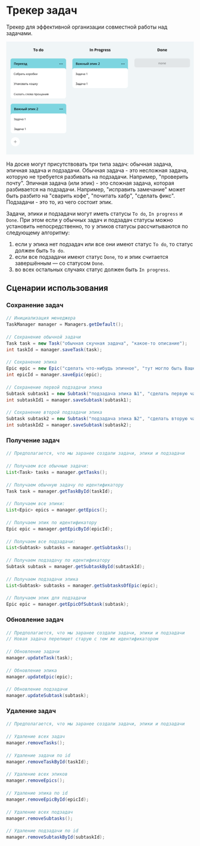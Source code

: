 # Трекер задач

Трекер для эффективной организации совместной работы над задачами.

![Image](java-kanban.png)

На доске могут присутствовать три типа задач: обычная задача, эпичная задача и подзадачи. Обычная задача - это несложная задача, которую не требуется разбивать на подзадачи. Например, "проверить почту". Эпичная задача (или эпик) - это сложная задача, которая разбивается на подзадачи. Например, "исправить замечание" может быть разбито на "сварить кофе", "почитать хабр", "сделать фикс". Подзадачи - это то, из чего состоит эпик. 

Задачи, эпики и подзадачи могут иметь статусы ```To do```, ```In progress``` и ```Done```. При этом если у обычных задач и подзадач статусы можно установить непосредственно, то у эпиков статусы рассчитываются по следующему алгоритму:
1. если у эпика нет подзадач или все они имеют статус ```To do```, то статус должен быть ```To do```.
2. если все подзадачи имеют статус ```Done```, то и эпик считается завершённым — со статусом ```Done```.
3. во всех остальных случаях статус должен быть ```In progress```.

## Сценарии использования

### Сохранение задач

```java
// Инициализация менеджера
TaskManager manager = Managers.getDefault();

// Сохранение обычной задачи
Task task = new Task("обычная скучная задача", "какое-то описание");
int taskId = manager.saveTask(task);

// Сохранение эпика
Epic epic = new Epic("сделать что-нибудь эпичное", "тут могло быть Ваше эпичное описание");
int epicId = manager.saveEpic(epic);

// Сохранение первой подзадачи эпика
Subtask subtask1 = new Subtask("подзадача эпика №1", "сделать первую часть эпичного");
int subtaskId1 = manager.saveSubtask(subtask1);

// Сохранение второй подзадачи эпика
Subtask subtask2 = new Subtask("подзадача эпика №2", "сделать вторую часть эпичного");
int subtaskId2 = manager.saveSubtask(subtask2);
```

### Получение задач

```java
// Предполагается, что мы заранее создали задачи, эпики и подзадачи

// Получаем все обычные задачи:
List<Task> tasks = manager.getTasks();

// Получаем обычную задачу по идентификатору
Task task = manager.getTaskById(taskId);

// Получаем все эпики:
List<Epic> epics = manager.getEpics();

// Получаем эпик по идентификатору
Epic epic = manager.getEpicById(epicId);

// Получаем все подзадачи:
List<Subtask> subtasks = manager.getSubtasks();

// Получаем подзадачу по идентификатору
Subtask subtask = manager.getSubtaskById(subtaskId);

// Получаем подзадачи эпика
List<Subtask> subtasks = manager.getSubtasksOfEpic(epic);

// Получаем эпик для подзадачи 
Epic epic = manager.getEpicOfSubtask(subtask);
```

### Обновление задач

```java
// Предполагается, что мы заранее создали задачи, эпики и подзадачи
// Новая задача перепишет старую с тем же идентификатором

// Обновление задачи 
manager.updateTask(task);

// Обновление эпика 
manager.updateEpic(epic);

// Обновление подзадачи 
manager.updateSubtask(subtask);
```

### Удаление задач

```java
// Предполагается, что мы заранее создали задачи, эпики и подзадачи

// Удаление всех задач 
manager.removeTasks();

// Удаление задачи по id 
manager.removeTaskById(taskId);

// Удаление всех эпиков 
manager.removeEpics();

// Удаление эпика по id
manager.removeEpicById(epicId);

// Удаление всех подзадач 
manager.removeSubtasks();

// Удаление подзадачи по id 
manager.removeSubtaskById(subtaskId);
```